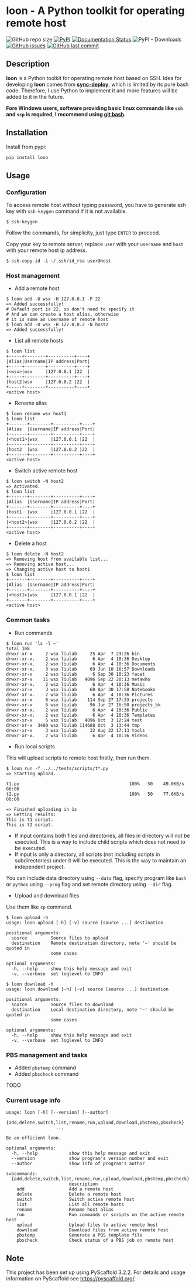 # loon - A Python toolkit for operating remote host

![GitHub repo size](https://img.shields.io/github/repo-size/ShixiangWang/loon) [![PyPI](https://img.shields.io/pypi/v/loon?color=blue)](https://pypi.org/project/loon/) [![Documentation Status](https://readthedocs.org/projects/loon/badge/?version=latest)](https://loon.readthedocs.io/en/latest/?badge=latest) ![PyPI - Downloads](https://img.shields.io/pypi/dm/loon) [![GitHub issues](https://img.shields.io/github/issues-raw/ShixiangWang/loon)](https://github.com/ShixiangWang/loon/issues?q=is%3Aopen+is%3Aissue) [![GitHub last commit](https://img.shields.io/github/last-commit/ShixiangWang/loon)](https://github.com/ShixiangWang/loon/commits/master) 


## Description

**loon** is a Python toolkit for operating remote host based on SSH. Idea for developing **loon** comes from [**sync-deploy**](https://github.com/ShixiangWang/sync-deploy), which is limited by its pure bash code. Therefore, I use Python to implement it and more features will be added to it in the future. 

**Fore Windows users, software providing basic linux commands like `ssh` and `scp` is required, I recommend using [git bash](https://git-scm.com/downloads).**

## Installation

Install from pypi:

```bash
pip install loon
```

## Usage

### Configuration

To access remote host without typing password, you have to generate ssh key with `ssh-keygen` command if it is not available.

```shell
$ ssh-keygen
```

Follow the commands, for simplicity, just type `ENTER` to proceed.

Copy your key to remote server, replace `user` with your `username` and `host` with your remote host ip address.

```shell
$ ssh-copy-id -i ~/.ssh/id_rsa user@host
```

### Host management

- Add a remote host

```shell
$ loon add -U wsx -H 127.0.0.1 -P 22
=> Added successfully!
# Default port is 22, so don't need to specify it
# And we can create a host alias, otherwise
# it is same as username of remote host
$ loon add -U wsx -H 127.0.0.2 -N host2      
=> Added successfully!
```

- List all remote hosts

```shell
$ loon list
+-----+--------+----------+----+
|Alias|Username|IP address|Port|
+-----+--------+----------+----+
|<wsx>|wsx     |127.0.0.1 |22  |
+-----+--------+----------+----+
|host2|wsx     |127.0.0.2 |22  |
+-----+--------+----------+----+
<active host>
```

- Rename alias

```shell
$ loon rename wsx host1
$ loon list
+-------+--------+----------+----+
|Alias  |Username|IP address|Port|
+-------+--------+----------+----+
|<host1>|wsx     |127.0.0.1 |22  |
+-------+--------+----------+----+
|host2  |wsx     |127.0.0.2 |22  |
+-------+--------+----------+----+
<active host>
```

- Switch active remote host

```shell
$ loon switch -N host2
=> Activated.
$ loon list
+-------+--------+----------+----+
|Alias  |Username|IP address|Port|
+-------+--------+----------+----+
|host1  |wsx     |127.0.0.1 |22  |
+-------+--------+----------+----+
|<host2>|wsx     |127.0.0.2 |22  |
+-------+--------+----------+----+
<active host>
```

- Delete a host

```shell
$ loon delete -N host2
=> Removing host from available list...
=> Removing active host...
=> Changing active host to host1
$ loon list
+-------+--------+----------+----+
|Alias  |Username|IP address|Port|
+-------+--------+----------+----+
|<host1>|wsx     |127.0.0.1 |22  |
+-------+--------+----------+----+
<active host>
```

### Common tasks

- Run commands

```shell
$ loon run 'ls -l ~'
total 168
drwxr-xr-x     2 wsx liulab     25 Apr  7 23:26 bin
drwxr-xr-x.    2 wsx liulab      6 Apr  4 10:36 Desktop
drwxr-xr-x.    2 wsx liulab      6 Apr  4 10:36 Documents
drwxr-xr-x.    3 wsx liulab     69 Jun 10 16:57 Downloads
drwxr-xr-x     2 wsx liulab      6 Sep 30 10:23 facet
drwxr-xr-x    11 wsx liulab   4096 Sep 22 20:13 metawho
drwxr-xr-x.    2 wsx liulab      6 Apr  4 10:36 Music
drwxr-xr-x     3 wsx liulab     60 Apr 30 17:50 Notebooks
drwxr-xr-x.    2 wsx liulab      6 Apr  4 10:36 Pictures
drwxr-xr-x     6 wsx liulab    114 Sep 27 17:33 projects
drwxr-xr-x     6 wsx liulab     96 Jun 27 16:50 projects_bk
drwxr-xr-x.    2 wsx liulab      6 Apr  4 10:36 Public
drwxr-xr-x.    2 wsx liulab      6 Apr  4 10:36 Templates
drwxr-xr-x     5 wsx liulab   4096 Oct  3 12:24 test
drwxr-xr-x  3480 wsx liulab 114688 Oct  3 13:44 tmp
drwxr-xr-x     3 wsx liulab     32 Aug 22 17:13 tools
drwxr-xr-x.    2 wsx liulab      6 Apr  4 10:36 Videos
```

- Run local scripts

This will upload scripts to remote host firstly, then run them.

```shell
$ loon run -f ../../tests/scripts/t*.py
=> Starting upload...

t1.py                                          100%   50    49.0KB/s   00:00    
t2.py                                          100%   50    77.6KB/s   00:00    

=> Finished uploading in 1s
=> Getting results:
This is t1 script.
This is t2 script.
```

- If input contains both files and directories, all files in directory will not be executed. This is a way to include child scripts which does not need to be executed. 
- If input is only a directory, all scripts (not including scripts in subdirectories) under it will be executed. This is the way to maintain an independent project.

You can include data directory using `--data` flag, specify program like `bash` or `python` using `--prog` flag and set remote directory using `--dir` flag.

- Upload and download files 

Use them like `cp` command.

```shell
$ loon upload -h
usage: loon upload [-h] [-v] source [source ...] destination

positional arguments:
  source         Source files to upload
  destination    Remote destination directory, note '~' should be quoted in
                 some cases

optional arguments:
  -h, --help     show this help message and exit
  -v, --verbose  set loglevel to INFO

$ loon download -h
usage: loon download [-h] [-v] source [source ...] destination

positional arguments:
  source         Source files to download
  destination    Local destination directory, note '~' should be quoted in
                 some cases

optional arguments:
  -h, --help     show this help message and exit
  -v, --verbose  set loglevel to INFO
```

### PBS management and tasks

- Added `pbstemp` command
- Added `pbscheck` command

TODO

### Current usage info

```shell
usage: loon [-h] [--version] [--author]
                   {add,delete,switch,list,rename,run,upload,download,pbstemp,pbscheck}
                   ...

Be an efficient loon.

optional arguments:
  -h, --help            show this help message and exit
  --version             show program's version number and exit
  --author              show info of program's author

subcommands:
  {add,delete,switch,list,rename,run,upload,download,pbstemp,pbscheck}
                        description
    add                 Add a remote host
    delete              Delete a remote host
    switch              Switch active remote host
    list                List all remote hosts
    rename              Rename host alias
    run                 Run commands or scripts on the active remote host
    upload              Upload files to active remote host
    download            Download files from active remote host
    pbstemp             Generate a PBS template file
    pbscheck            Check status of a PBS job on remote host
```

## Note

This project has been set up using PyScaffold 3.2.2. For details and usage
information on PyScaffold see https://pyscaffold.org/.
